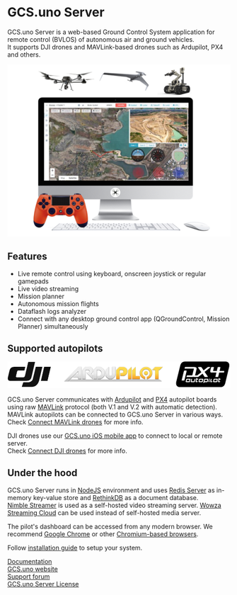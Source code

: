# GCS.uno Server

GCS.uno Server is a web-based Ground Control System application for remote control (BVLOS) of autonomous air and ground vehicles.  
It supports DJI drones and MAVLink-based drones such as Ardupilot, PX4 and others. 


![Screenshot](.readme_images/gcs_uno_ss_1.png)


##  Features

* Live remote control using keyboard, onscreen joystick or regular gamepads
* Live video streaming
* Mission planner
* Autonomous mission flights
* Dataflash logs analyzer
* Connect with any desktop ground control app (QGroundControl, Mission Planner) simultaneously


##  Supported autopilots 

![Supported Autopilots](.readme_images/Supported_Autopilots.png)

GCS.uno Server communicates with [Ardupilot](http://ardupilot.org) and [PX4](https://px4.io) autopilot boards using raw [MAVLink](https://mavlink.io/en/) protocol (both V.1 and V.2 with automatic detection).  
MAVLink autopilots can be connected to GCS.uno Server in various ways.  
Check [Connect MAVLink drones](https://docs.gcs.uno/ConnectDrone/Connect-Ardupilot-PX4-drones/) for more info.  

DJI drones use our [GCS.uno iOS mobile app](https://docs.gcs.uno/ConnectDrone/GCS_uno_iOS_app/) to connect to local or remote server.  
Check [Connect DJI drones](https://docs.gcs.uno/ConnectDrone/Connect-DJI-drones/) for more info. 


## Under the hood

GCS.uno Server runs in [NodeJS](https://nodejs.org/en/) environment and uses [Redis Server](https://redislabs.com)
as in-memory key-value store and [RethinkDB](https://www.rethinkdb.com) as a document database.  
[Nimble Streamer](https://wmspanel.com/nimble) is used as a self-hosted video streaming server.
[Wowza Streaming Cloud](https://www.wowza.com/products/streaming-cloud) can be used instead of self-hosted media server.  

The pilot's dashboard can be accessed from any modern browser. We recommend [Google Chrome](https://www.google.ru/chrome/) or other [Chromium-based browsers](https://en.wikipedia.org/wiki/Chromium_(web_browser)#Browsers_based_on_Chromium).


Follow [installation guide](https://docs.gcs.uno/ServerSetup/BasicInstallation/) to setup your system.


[Documentation](https://docs.gcs.uno/)  
[GCS.uno website](https://www.gcs.uno/)  
[Support forum](https://www.gcs.uno/support-forum)  
[GCS.uno Server License](https://docs.gcs.uno/Legal/License/)  
